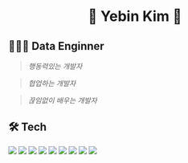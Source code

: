 <h1 align="center">🐣 Yebin Kim 🐣</h1>

## 👩🏻‍💻 Data Enginner
> *행동력있는 개발자 <br>*

> *협업하는 개발자 <br>*

> *끊임없이 배우는 개발자* <br>
   
## 🛠 Tech 

<a href="/README.md#python-machine-learning"><img src="https://img.shields.io/badge/Python-0a75ad?style=flat-square&logo=python&logoColor=white"/></a>
<a href="/README.md#apache-kafka"><img src="https://img.shields.io/badge/Apache Kafka-0e2f44?style=flat-square&logo=apache kafka&logoColor=white"/></a>
<a href="/README.md#Kubernetes"><img src="https://img.shields.io/badge/Kubernetes-5580cc?style=flat-square&logo=kubernetes&logoColor=white"/></a>
<a href="/README.md#Docker"><img src="https://img.shields.io/badge/Docker-2d89e5?style=flat-square&logo=Docker&logoColor=white"/></a>
<a href="/README.md#django"><img src="https://img.shields.io/badge/Django-2c6145?style=flat-square&logo=django&logoColor=white"/></a>
<a href="/README.md#hadoop--spark"><img src="https://img.shields.io/badge/Apache Hadoop-ffd966?style=flat-square&logo=apache hadoop&logoColor=black"/></a>
<a href="/README.md#hadoop--spark"><img src="https://img.shields.io/badge/Apache Spark-ff7200?style=flat-square&logo=apache spark&logoColor=white"/></a>
<a href="/README.md#elasticsearch--kibana--logstash"><img src="https://img.shields.io/badge/Elastic search-0762d7?style=flat-square&logo=Elasticsearch&logoColor=white"/></a>
<a href="/README.md#elasticsearch--kibana--logstash"><img src="https://img.shields.io/badge/Logstash-50d299?style=flat-square&logo=logstash&logoColor=white"/></a>

 
<!--
**kyeahi/kyeahi** is a ✨ _special_ ✨ repository because its `README.md` (this file) appears on your GitHub profile.

Here are some ideas to get you started:

- 🔭 I’m currently working on ...
- 🌱 I’m currently learning ...
- 👯 I’m looking to collaborate on ...
- 🤔 I’m looking for help with ...
- 💬 Ask me about ...
- 📫 How to reach me: ...
- 😄 Pronouns: ...
- ⚡ Fun fact: ...
-->
